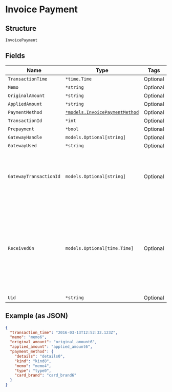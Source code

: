 
# Invoice Payment

## Structure

`InvoicePayment`

## Fields

| Name | Type | Tags | Description |
|  --- | --- | --- | --- |
| `TransactionTime` | `*time.Time` | Optional | - |
| `Memo` | `*string` | Optional | - |
| `OriginalAmount` | `*string` | Optional | - |
| `AppliedAmount` | `*string` | Optional | - |
| `PaymentMethod` | [`*models.InvoicePaymentMethod`](../../doc/models/invoice-payment-method.md) | Optional | - |
| `TransactionId` | `*int` | Optional | - |
| `Prepayment` | `*bool` | Optional | - |
| `GatewayHandle` | `models.Optional[string]` | Optional | - |
| `GatewayUsed` | `*string` | Optional | - |
| `GatewayTransactionId` | `models.Optional[string]` | Optional | The transaction ID for the payment as returned from the payment gateway |
| `ReceivedOn` | `models.Optional[time.Time]` | Optional | Date reflecting when the payment was received from a customer. Must be in the past. Applicable only to<br>`external` payments. |
| `Uid` | `*string` | Optional | - |

## Example (as JSON)

```json
{
  "transaction_time": "2016-03-13T12:52:32.123Z",
  "memo": "memo6",
  "original_amount": "original_amount6",
  "applied_amount": "applied_amount6",
  "payment_method": {
    "details": "details0",
    "kind": "kind8",
    "memo": "memo4",
    "type": "type0",
    "card_brand": "card_brand6"
  }
}
```

